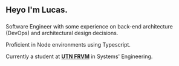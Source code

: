 <h2 align="left">Heyo I'm Lucas.</h2>

###

Software Engineer with some experience on back-end architecture (DevOps) and architectural design decisions.

Proficient in Node environments using Typescript.

Currently a student at [**UTN FRVM**](https://frvm.utn.edu.ar/) in Systems' Engineering.
